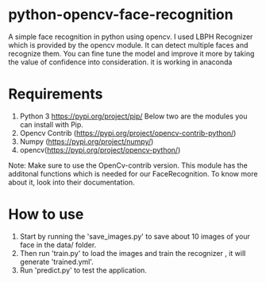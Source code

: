 # python-opencv-face-recognition
A simple face recognition in python using opencv. I used LBPH Recognizer which is provided by the opencv module.
It can detect multiple faces and recognize them. 
You can fine tune the model and improve it more by taking the value of confidence into consideration.
it is working in anaconda 

# Requirements
1. Python 3 https://pypi.org/project/pip/
Below two are the modules you can install with Pip.
2. Opencv Contrib (https://pypi.org/project/opencv-contrib-python/)
3. Numpy (https://pypi.org/project/numpy/)
4. opencv(https://pypi.org/project/opencv-python/)

Note: Make sure to use the OpenCv-contrib version. This module has the additonal functions which is needed for our FaceRecognition. To know more about it, look into their documentation. 

# How to use
1. Start by running the 'save_images.py' to save about 10 images of your face in the data/ folder.
2. Then run 'train.py' to load the images and train the recognizer , it will generate 'trained.yml'.
3. Run 'predict.py' to test the application.





